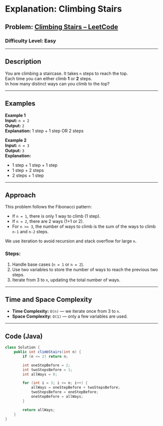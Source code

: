 # **Explanation: Climbing Stairs**

## **Problem:** [Climbing Stairs – LeetCode](https://leetcode.com/problems/climbing-stairs/)

### **Difficulty Level:** Easy

---

## **Description**  
You are climbing a staircase. It takes `n` steps to reach the top.  
Each time you can either climb **1** or **2** steps.  
In how many distinct ways can you climb to the top?

---

## **Examples**

**Example 1**  
**Input:** `n = 2`  
**Output:** `2`  
**Explanation:** 1 step + 1 step OR 2 steps

**Example 2**  
**Input:** `n = 3`  
**Output:** `3`  
**Explanation:**  
- 1 step + 1 step + 1 step  
- 1 step + 2 steps  
- 2 steps + 1 step

---

## **Approach**

This problem follows the Fibonacci pattern:

- If `n = 1`, there is only 1 way to climb (1 step).  
- If `n = 2`, there are 2 ways (1+1 or 2).  
- For `n >= 3`, the number of ways to climb is the sum of the ways to climb `n-1` and `n-2` steps.

We use iteration to avoid recursion and stack overflow for large `n`.

### **Steps**:

1. Handle base cases (`n = 1` or `n = 2`).
2. Use two variables to store the number of ways to reach the previous two steps.
3. Iterate from 3 to `n`, updating the total number of ways.

---

## **Time and Space Complexity**

- **Time Complexity:** `O(n)` — we iterate once from 3 to `n`.
- **Space Complexity:** `O(1)` — only a few variables are used.

---

## **Code (Java)**

```java
class Solution {
    public int climbStairs(int n) {
        if (n <= 2) return n;

        int oneStepBefore = 2; 
        int twoStepsBefore = 1; 
        int allWays = 0;

        for (int i = 3; i <= n; i++) {
            allWays = oneStepBefore + twoStepsBefore;
            twoStepsBefore = oneStepBefore;
            oneStepBefore = allWays;
        }

        return allWays;
    }
}
